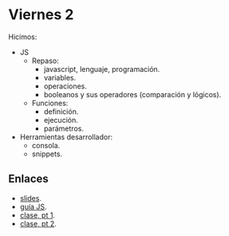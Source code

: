 # Viernes 2

Hicimos:

- JS
  - Repaso:
    - javascript, lenguaje, programación.
    - variables.
    - operaciones.
    - booleanos y sus operadores (comparación y lógicos).
  - Funciones:
    - definición.
    - ejecución.
    - parámetros.
- Herramientas desarrollador:
  - consola.
  - snippets.

## Enlaces

- [slides](https://comunidadit-villacrespo.github.io/clase-js-basico/).
- [guía JS](https://nperrin.io/es/tech/guia-introduccion-a-js).
- [clase, pt 1](https://youtu.be/Gn7Hz0JgR_0).
- [clase, pt 2](https://youtu.be/yP80L-kHqww).
